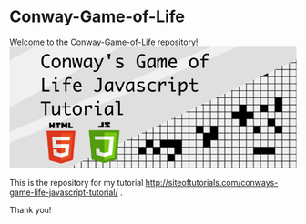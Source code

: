 # Conway-Game-of-Life
Welcome to the Conway-Game-of-Life repository!
![](https://github.com/TorzsaCristian/Conway-Game-of-Life/blob/master/feature_image3.png)

This is the repository for my tutorial http://siteoftutorials.com/conways-game-life-javascript-tutorial/ .

Thank you!
